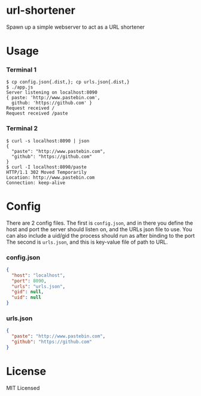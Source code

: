 url-shortener
=============

Spawn up a simple webserver to act as a URL shortener

Usage
=====

### Terminal 1
    $ cp config.json{.dist,}; cp urls.json{.dist,}
    $ ./app.js
    Server listening on localhost:8090
    { paste: 'http://www.pastebin.com',
      github: 'https://github.com' }
    Request received /
    Request received /paste

### Terminal 2
    $ curl -s localhost:8090 | json
    {
      "paste": "http://www.pastebin.com",
      "github": "https://github.com"
    }
    $ curl -I localhost:8090/paste
    HTTP/1.1 302 Moved Temporarily
    Location: http://www.pastebin.com
    Connection: keep-alive

Config
======

There are 2 config files.  The first is `config.json`, and in there you define the host
and port the server should listen on, and the URLs json file to use.  You can also include
a uid/gid the process should run as after binding to the port The second is `urls.json`, and
this is key-value file of path to URL.

### config.json
``` json
{
  "host": "localhost",
  "port": 8090,
  "urls": "urls.json",
  "gid": null,
  "uid": null
}
```

### urls.json
``` json
{
  "paste": "http://www.pastebin.com",
  "github": "https://github.com"
}
```

License
=======

MIT Licensed
